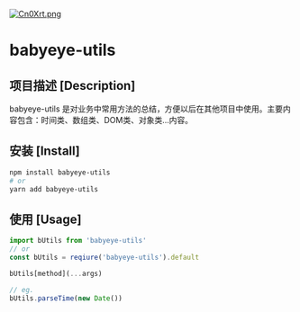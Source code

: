 [![Cn0Xrt.png](https://s1.ax1x.com/2018/04/18/Cn0Xrt.png)](https://imgchr.com/i/Cn0Xrt)

# babyeye-utils

## 项目描述 [Description]

babyeye-utils 是对业务中常用方法的总结，方便以后在其他项目中使用。主要内容包含：时间类、数组类、DOM类、对象类…内容。

## 安装 [Install]

```powershell
npm install babyeye-utils
# or
yarn add babyeye-utils
```

## 使用 [Usage]

```js
import bUtils from 'babyeye-utils'
// or
const bUtils = reqiure('babyeye-utils').default

bUtils[method](...args)

// eg.
bUtils.parseTime(new Date())
```